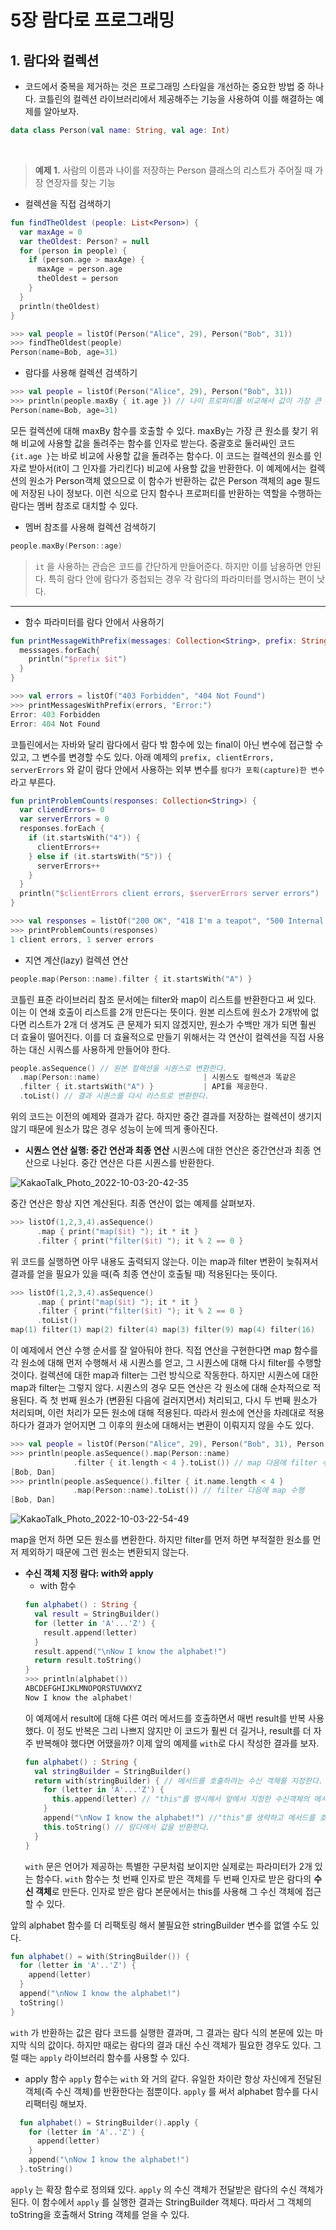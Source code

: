 
# 5장 람다로 프로그래밍

## 1. 람다와 컬렉션

- 코드에서 중복을 제거하는 것은 프로그래밍 스타일을 개선하는 중요한 방법 중 하나다. 코틀린의 컬렉션 라이브러리에서 제공해주는 기능을 사용하여 이를 해결하는 예제를 알아보자.

```kotlin
data class Person(val name: String, val age: Int)
```

<br>
  
> **예제 1.** 사람의 이름과 나이를 저장하는 Person 클래스의 리스트가 주어질 때 가장 연장자를 찾는 기능

- 컬렉션을 직접 검색하기
```kotlin
fun findTheOldest (people: List<Person>) {
  var maxAge = 0
  var theOldest: Person? = null
  for (person in people) {
    if (person.age > maxAge) {
      maxAge = person.age
      theOldest = person
    }
  }
  println(theOldest)
}
```
```kotlin
>>> val people = listOf(Person("Alice", 29), Person("Bob", 31))
>>> findTheOldest(people)
Person(name=Bob, age=31)
```

- 람다를 사용해 컬렉션 검색하기
```kotlin
>>> val people = listOf(Person("Alice", 29), Person("Bob", 31))
>>> println(people.maxBy { it.age }) // 나이 프로퍼티를 비교해서 값이 가장 큰 원소 찾기
Person(name=Bob, age=31)
```

모든 컬렉션에 대해 maxBy 함수를 호출할 수 있다. maxBy는 가장 큰 원소를 찾기 위해 비교에 사용할 값을 돌려주는 함수를 인자로 받는다. 중괄호로 둘러싸인 코드 `{it.age }`는 바로 비교에 사용할 값을 돌려주는 함수다. 이 코드는 컬렉션의 원소를 인자로 받아서(it이 그 인자를 가리킨다) 비교에 사용할 값을 반환한다. 이 예제에서는 컬렉션의 원소가 Person객체 였으므로 이 함수가 반환하는 값은 Person 객체의 age 필드에 저장된 나이 정보다.
이런 식으로 단지 함수나 프로퍼티를 반환하는 역할을 수행하는 람다는 멤버 참조로 대치할 수 있다.

- 멤버 참조를 사용해 컬렉션 검색하기
```kotlin
people.maxBy(Person::age)
```

> `it` 을 사용하는 관습은 코드를 간단하게 만들어준다. 하지만 이를 남용하면 안된다. 특히 람다 안에 람다가 중첩되는 경우 각 람다의 파라미터를 명시하는 편이 낫다.

---

- 함수 파라미터를 람다 안에서 사용하기
```kotlin
fun printMessageWithPrefix(messages: Collection<String>, prefix: String) {
  messsages.forEach{
    println("$prefix $it")  
  }
}
```
```kotlin
>>> val errors = listOf("403 Forbidden", "404 Not Found")
>>> printMessagesWithPrefix(errors, "Error:")
Error: 403 Forbidden
Error: 404 Not Found
```

코틀린에서는 자바와 달리 람다에서 람다 밖 함수에 있는 final이 아닌 변수에 접근할 수 있고, 그 변수를 변경할 수도 있다. 아래 예제의 `prefix, clientErrors, serverErrors` 와 같이 람다 안에서 사용하는 외부 변수를 `람다가 포획(capture)한 변수` 라고 부른다.
```kotlin
fun printProblemCounts(responses: Collection<String>) {
  var cliendErrors= 0
  var serverErrors = 0
  responses.forEach {
    if (it.startsWith("4")) {
      clientErrors++
    } else if (it.startsWith("5")) {
      serverErrors++
    }
  }
  println("$clientErrors client errors, $serverErrors server errors")
}
```
```kotlin
>>> val responses = listOf("200 OK", "418 I'm a teapot", "500 Internal Server Error")
>>> printProblemCounts(responses)
1 client errors, 1 server errors
```

- 지연 계산(lazy) 컬렉션 연산

```kotlin
people.map(Person::name).filter { it.startsWith("A") }
```
코틀린 표준 라이브러리 참조 문서에는 filter와 map이 리스트를 반환한다고 써 있다.
이는 이 연쇄 호출이 리스트를 2개 만든다는 뜻이다.
원본 리스트에 원소가 2개밖에 없다면 리스트가 2개 더 생겨도 큰 문제가 되지 않겠지만, 원소가 수백만 개가 되면 훨씬 더 효율이 떨어진다.
이를 더 효율적으로 만들기 위해서는 각 연산이 컬렉션을 직접 사용하는 대신 시쿼스를 사용하게 만들어야 한다.
```kotlin
people.asSequence() // 원본 컬렉션을 시퀀스로 변환한다.
  .map(Person::name)                       | 시퀀스도 컬렉션과 똑같은
  .filter { it.startsWith("A") }           | API를 제공한다.
  .toList() // 결과 시퀀스를 다시 리스트로 변환한다.
```
위의 코드는 이전의 예제와 결과가 같다. 하지만 중간 결과를 저장하는 컬렉션이 생기지 않기 때문에 원소가 많은 경우 성능이 눈에 띄게 좋아진다.

- **시퀀스 연산 실행: 중간 연산과 최종 연산**
시퀀스에 대한 연산은 중간연산과 최종 연산으로 나뉜다.  중간 연산은 다른 시퀀스를 반환한다. 

![KakaoTalk_Photo_2022-10-03-20-42-35](https://user-images.githubusercontent.com/93430103/193594814-b8fc8482-5ea4-4d43-8198-8a815e9db9fd.jpeg)

중간 연산은 항상 지연 계산된다. 최종 연산이 없는 예제를 살펴보자.
```kotlin
>>> listOf(1,2,3,4).asSequence()
      .map { print("map($it) "); it * it }
      .filter { print("filter($it) "); it % 2 == 0 }
```
위 코드를 실행하면 아무 내용도 출력되지 않는다. 이는 map과 filter 변환이 늦춰져서 결과를 얻을 필요가 있을 때(즉 최종 연산이 호출될 때) 적용된다는 뜻이다.
```kotlin
>>> listOf(1,2,3,4).asSequence()
      .map { print("map($it) "); it * it }
      .filter { print("filter($it) "); it % 2 == 0 }
      .toList()
map(1) filter(1) map(2) filter(4) map(3) filter(9) map(4) filter(16)
```
이 예제에서 연산 수행 순서를 잘 알아둬야 한다. 직접 연산을 구현한다면 map 함수를 각 원소에 대해 먼저 수행해서 새 시퀀스를 얻고, 그 시퀀스에 대해 다시 filter를 수행할 것이다. 컬렉션에 대한 map과 filter는 그런 방식으로 작동한다. 하지만 시퀀스에 대한 map과 filter는 그렇지 않다. 시퀀스의 경우 모든 연산은 각 원소에 대해 순차적으로 적용된다. 즉 첫 번째 원소가 (변환된 다음에 걸러지면서) 처리되고, 다시 두 번째 원소가 처리되며, 이런 처리가 모든 원소에 대해 적용된다.
따라서 원소에 연산을 차례대로 적용하다가 결과가 얻어지면 그 이후의 원소에 대해서는 변환이 이뤄지지 않을 수도 있다.

```kotlin
>>> val people = listOf(Person("Alice", 29), Person("Bob", 31), Person("Charles", 31), Person("Dan", 21))
>>> println(people.asSequence().map(Person::name)
              .filter { it.length < 4 }.toList()) // map 다음에 filter 수행
[Bob, Dan]
>>> println(people.asSequence().filter { it.name.length < 4 }
              .map(Person::name).toList()) // filter 다음에 map 수행
[Bob, Dan]
```

![KakaoTalk_Photo_2022-10-03-22-54-49](https://user-images.githubusercontent.com/93430103/193595257-8136723e-7548-455c-8f7b-205ed35b5ca6.jpeg)

map을 먼저 하면 모든 원소를 변환한다. 하지만 filter를 먼저 하면 부적절한 원소를 먼저 제외하기 때문에 그런 원소는 변환되지 않는다.


- **수신 객체 지정 람다: with와 apply**
	- with 함수
	```kotlin
	fun alphabet() : String {
	  val result = StringBuilder()
	  for (letter in 'A'...'Z') {
	    result.append(letter)
	  }
	  result.append("\nNow I know the alphabet!")
	  return result.toString()
	}
    >>> println(alphabet())
    ABCDEFGHIJKLMNOPQRSTUVWXYZ
    Now I know the alphabet!
	```
	이 예제에서 result에 대해 다른 여러 메서드를 호출하면서 매번 result를 반복 사용했다. 이 정도 반복은 그리 나쁘지 않지만 이 코드가 훨씬 더 길거나, result를 더 자주 반복해야 했다면 어땠을까?
	이제 앞의 예제를 `with`로 다시 작성한 결과를 보자.
	```kotlin
	fun alphabet() : String {
	  val stringBuilder = StringBuilder()
	  return with(stringBuilder) { // 메서드를 호출하려는 수신 객체를 지정한다.
	    for (letter in 'A'...'Z') {
	      this.append(letter) // "this"를 명시해서 앞에서 지정한 수신객체의 메서드를 호출한다.
	    }
	    append("\nNow I know the alphabet!") //"this"를 생략하고 메서드를 호출한다.
	    this.toString() // 람다에서 값을 반환한다.
	  }
	}
	```
	`with` 문은 언어가 제공하는 특별한 구문처럼 보이지만 실제로는 파라미터가 2개 있는 함수다.
	`with` 함수는 첫 번째 인자로 받은 객체를 두 번째 인자로 받은 람다의 **수신 객체**로 만든다.
	인자로 받은 람다 본문에서는 this를 사용해 그 수신 객체에 접근할 수 있다.

앞의 alphabet 함수를 더 리팩토링 해서 불필요한 stringBuilder 변수를 없앨 수도 있다.
```kotlin
fun alphabet() = with(StringBuilder()) {
  for (letter in 'A'..'Z') {
    append(letter)
  }
  append("\nNow I know the alphabet!")
  toString()
}
```
`with` 가 반환하는 값은 람다 코드를 실행한 결과며, 그 결과는 람다 식의 본문에 있는 마지막 식의 값이다. 하지만 때로는 람다의 결과 대신 수신 객체가 필요한 경우도 있다. 그럴 때는 `apply` 라이브러리 함수를 사용할 수 있다.

- apply 함수
`apply` 함수는 `with` 와 거의 같다. 유일한 차이란 항상 자신에게 전달된 객체(즉 수신 객체)를 반환한다는 점뿐이다. `apply` 를 써서 alphabet 함수를 다시 리팩터링 해보자.

```kotlin
  fun alphabet() = StringBuilder().apply {
    for (letter in 'A'..'Z') {
      append(letter)
    }
    append("\nNow I know the alphabet!")
  }.toString()
```
`apply` 는 확장 함수로 정의돼 있다. `apply` 의 수신 객체가 전달받은 람다의 수신 객체가 된다. 이 함수에서 `apply` 를 실행한 결과는 StringBuilder 객체다. 따라서 그 객체의 toString을 호출해서 String 객체를 얻을 수 있다.
